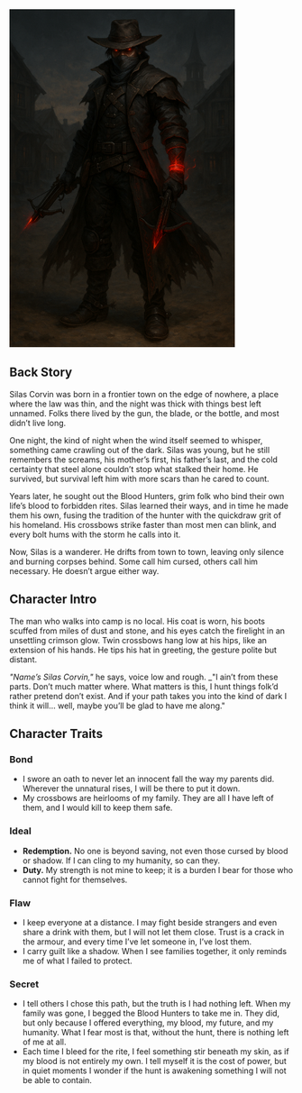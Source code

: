 <link rel="stylesheet" href="assets/custom.css">

<img src="assets/Silas.png" alt="Silas Corvin" width="400" height="600">

## Back Story

Silas Corvin was born in a frontier town on the edge of nowhere, a place where the law was thin, and the night was thick with things best left unnamed. Folks there lived by the gun, the blade, or the bottle, and most didn’t live long.

One night, the kind of night when the wind itself seemed to whisper, something came crawling out of the dark. Silas was young, but he still remembers the screams, his mother’s first, his father’s last, and the cold certainty that steel alone couldn’t stop what stalked their home. He survived, but survival left him with more scars than he cared to count.

Years later, he sought out the Blood Hunters, grim folk who bind their own life’s blood to forbidden rites. Silas learned their ways, and in time he made them his own, fusing the tradition of the hunter with the quickdraw grit of his homeland. His crossbows strike faster than most men can blink, and every bolt hums with the storm he calls into it.

Now, Silas is a wanderer. He drifts from town to town, leaving only silence and burning corpses behind. Some call him cursed, others call him necessary. He doesn’t argue either way.

## Character Intro

The man who walks into camp is no local. His coat is worn, his boots scuffed from miles of dust and stone, and his eyes catch the firelight in an unsettling crimson glow. Twin crossbows hang low at his hips, like an extension of his hands. He tips his hat in greeting, the gesture polite but distant.

_"Name’s Silas Corvin,"_ he says, voice low and rough. _"I ain’t from these parts. Don’t much matter where. What matters is this, I hunt things folk’d rather pretend don’t exist. And if your path takes you into the kind of dark I think it will… well, maybe you’ll be glad to have me along."

## Character Traits

### Bond
- I swore an oath to never let an innocent fall the way my parents did. Wherever the unnatural rises, I will be there to put it down.
- My crossbows are heirlooms of my family. They are all I have left of them, and I would kill to keep them safe.

### Ideal

- **Redemption.** No one is beyond saving, not even those cursed by blood or shadow. If I can cling to my humanity, so can they.
- **Duty.** My strength is not mine to keep; it is a burden I bear for those who cannot fight for themselves.

### Flaw

- I keep everyone at a distance. I may fight beside strangers and even share a drink with them, but I will not let them close. Trust is a crack in the armour, and every time I’ve let someone in, I’ve lost them.
- I carry guilt like a shadow. When I see families together, it only reminds me of what I failed to protect.

### Secret

- I tell others I chose this path, but the truth is I had nothing left. When my family was gone, I begged the Blood Hunters to take me in. They did, but only because I offered everything, my blood, my future, and my humanity. What I fear most is that, without the hunt, there is nothing left of me at all.
- Each time I bleed for the rite, I feel something stir beneath my skin, as if my blood is not entirely my own. I tell myself it is the cost of power, but in quiet moments I wonder if the hunt is awakening something I will not be able to contain.